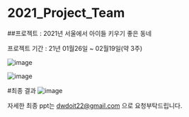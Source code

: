 # 2021_Project_Team
##프로젝트 : 2021년 서울에서 아이들 키우기 좋은 동네

프로젝트 기간 : 21년 01월26일 ~ 02월19일(약 3주) 

![image](https://user-images.githubusercontent.com/72532377/109468883-9b1af500-7ab0-11eb-8bf6-2a2f8f4ed7f6.png)

![image](https://user-images.githubusercontent.com/72532377/109468957-b84fc380-7ab0-11eb-8a28-f07f5d110a7e.png)

#최종 결과
![image](https://user-images.githubusercontent.com/72532377/109469033-d1587480-7ab0-11eb-8963-646678307060.png)

자세한 최종 ppt는 dwdoit22@gmail.com 으로 요청부탁드립니다. 

